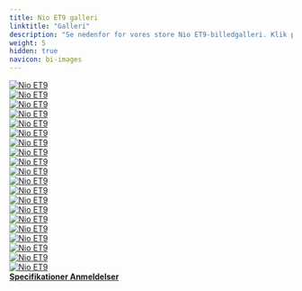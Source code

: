 ```yaml
---
title: Nio ET9 galleri
linktitle: "Galleri"
description: "Se nedenfor for vores store Nio ET9-billedgalleri. Klik på billederne for versioner i høj opløsning."
weight: 5
hidden: true
navicon: bi-images
---
```

<!-- markdownlint-disable MD033 -->
<div class="row" id ="my-gallery">
	<div class="pswp-grid-item col-6 col-md-4">
		<a href="https://media.evkx.net/multimedia/models/nio/et9/et9/airbags_1.jpg"
data-pswp-src="https://media.evkx.net/multimedia/models/nio/et9/et9/airbags_1.jpg"
data-pswp-width="2560"
data-pswp-height="1600" 
target="_blank">
			<img src="https://media.evkx.net/multimedia/models/nio/et9/et9/airbags_1_xst.jpg" alt="Nio ET9" class="img-fluid " />
		</a>
	</div>
	<div class="pswp-grid-item col-6 col-md-4">
		<a href="https://media.evkx.net/multimedia/models/nio/et9/et9/exterior_1.jpg"
data-pswp-src="https://media.evkx.net/multimedia/models/nio/et9/et9/exterior_1.jpg"
data-pswp-width="1680"
data-pswp-height="1000" 
target="_blank">
			<img src="https://media.evkx.net/multimedia/models/nio/et9/et9/exterior_1_xst.jpg" alt="Nio ET9" class="img-fluid " />
		</a>
	</div>
	<div class="pswp-grid-item col-6 col-md-4">
		<a href="https://media.evkx.net/multimedia/models/nio/et9/et9/exterior_2.jpg"
data-pswp-src="https://media.evkx.net/multimedia/models/nio/et9/et9/exterior_2.jpg"
data-pswp-width="1153"
data-pswp-height="768" 
target="_blank">
			<img src="https://media.evkx.net/multimedia/models/nio/et9/et9/exterior_2_xst.jpg" alt="Nio ET9" class="img-fluid " />
		</a>
	</div>
	<div class="pswp-grid-item col-6 col-md-4">
		<a href="https://media.evkx.net/multimedia/models/nio/et9/et9/exterior_3.jpg"
data-pswp-src="https://media.evkx.net/multimedia/models/nio/et9/et9/exterior_3.jpg"
data-pswp-width="1680"
data-pswp-height="1280" 
target="_blank">
			<img src="https://media.evkx.net/multimedia/models/nio/et9/et9/exterior_3_xst.jpg" alt="Nio ET9" class="img-fluid " />
		</a>
	</div>
	<div class="pswp-grid-item col-6 col-md-4">
		<a href="https://media.evkx.net/multimedia/models/nio/et9/et9/exterior_4.jpg"
data-pswp-src="https://media.evkx.net/multimedia/models/nio/et9/et9/exterior_4.jpg"
data-pswp-width="2560"
data-pswp-height="1280" 
target="_blank">
			<img src="https://media.evkx.net/multimedia/models/nio/et9/et9/exterior_4_xst.jpg" alt="Nio ET9" class="img-fluid " />
		</a>
	</div>
	<div class="pswp-grid-item col-6 col-md-4">
		<a href="https://media.evkx.net/multimedia/models/nio/et9/et9/exterior_5.jpg"
data-pswp-src="https://media.evkx.net/multimedia/models/nio/et9/et9/exterior_5.jpg"
data-pswp-width="2880"
data-pswp-height="1800" 
target="_blank">
			<img src="https://media.evkx.net/multimedia/models/nio/et9/et9/exterior_5_xst.jpg" alt="Nio ET9" class="img-fluid " />
		</a>
	</div>
	<div class="pswp-grid-item col-6 col-md-4">
		<a href="https://media.evkx.net/multimedia/models/nio/et9/et9/exterior_6.jpg"
data-pswp-src="https://media.evkx.net/multimedia/models/nio/et9/et9/exterior_6.jpg"
data-pswp-width="2560"
data-pswp-height="1600" 
target="_blank">
			<img src="https://media.evkx.net/multimedia/models/nio/et9/et9/exterior_6_xst.jpg" alt="Nio ET9" class="img-fluid " />
		</a>
	</div>
	<div class="pswp-grid-item col-6 col-md-4">
		<a href="https://media.evkx.net/multimedia/models/nio/et9/et9/exterior_7.jpg"
data-pswp-src="https://media.evkx.net/multimedia/models/nio/et9/et9/exterior_7.jpg"
data-pswp-width="2560"
data-pswp-height="1600" 
target="_blank">
			<img src="https://media.evkx.net/multimedia/models/nio/et9/et9/exterior_7_xst.jpg" alt="Nio ET9" class="img-fluid " />
		</a>
	</div>
	<div class="pswp-grid-item col-6 col-md-4">
		<a href="https://media.evkx.net/multimedia/models/nio/et9/et9/frontseats_1.jpg"
data-pswp-src="https://media.evkx.net/multimedia/models/nio/et9/et9/frontseats_1.jpg"
data-pswp-width="1170"
data-pswp-height="759" 
target="_blank">
			<img src="https://media.evkx.net/multimedia/models/nio/et9/et9/frontseats_1_xst.jpg" alt="Nio ET9" class="img-fluid " />
		</a>
	</div>
	<div class="pswp-grid-item col-6 col-md-4">
		<a href="https://media.evkx.net/multimedia/models/nio/et9/et9/headlights_1.jpg"
data-pswp-src="https://media.evkx.net/multimedia/models/nio/et9/et9/headlights_1.jpg"
data-pswp-width="2560"
data-pswp-height="1600" 
target="_blank">
			<img src="https://media.evkx.net/multimedia/models/nio/et9/et9/headlights_1_xst.jpg" alt="Nio ET9" class="img-fluid " />
		</a>
	</div>
	<div class="pswp-grid-item col-6 col-md-4">
		<a href="https://media.evkx.net/multimedia/models/nio/et9/et9/interior_1.jpg"
data-pswp-src="https://media.evkx.net/multimedia/models/nio/et9/et9/interior_1.jpg"
data-pswp-width="2560"
data-pswp-height="1360" 
target="_blank">
			<img src="https://media.evkx.net/multimedia/models/nio/et9/et9/interior_1_xst.jpg" alt="Nio ET9" class="img-fluid " />
		</a>
	</div>
	<div class="pswp-grid-item col-6 col-md-4">
		<a href="https://media.evkx.net/multimedia/models/nio/et9/et9/interior_2.jpg"
data-pswp-src="https://media.evkx.net/multimedia/models/nio/et9/et9/interior_2.jpg"
data-pswp-width="1401"
data-pswp-height="933" 
target="_blank">
			<img src="https://media.evkx.net/multimedia/models/nio/et9/et9/interior_2_xst.jpg" alt="Nio ET9" class="img-fluid " />
		</a>
	</div>
	<div class="pswp-grid-item col-6 col-md-4">
		<a href="https://media.evkx.net/multimedia/models/nio/et9/et9/interior_3.jpg"
data-pswp-src="https://media.evkx.net/multimedia/models/nio/et9/et9/interior_3.jpg"
data-pswp-width="2560"
data-pswp-height="1600" 
target="_blank">
			<img src="https://media.evkx.net/multimedia/models/nio/et9/et9/interior_3_xst.jpg" alt="Nio ET9" class="img-fluid " />
		</a>
	</div>
	<div class="pswp-grid-item col-6 col-md-4">
		<a href="https://media.evkx.net/multimedia/models/nio/et9/et9/main_1.jpg"
data-pswp-src="https://media.evkx.net/multimedia/models/nio/et9/et9/main_1.jpg"
data-pswp-width="2560"
data-pswp-height="1360" 
target="_blank">
			<img src="https://media.evkx.net/multimedia/models/nio/et9/et9/main_1_xst.jpg" alt="Nio ET9" class="img-fluid " />
		</a>
	</div>
	<div class="pswp-grid-item col-6 col-md-4">
		<a href="https://media.evkx.net/multimedia/models/nio/et9/et9/secondrowseats_1.jpg"
data-pswp-src="https://media.evkx.net/multimedia/models/nio/et9/et9/secondrowseats_1.jpg"
data-pswp-width="2560"
data-pswp-height="1600" 
target="_blank">
			<img src="https://media.evkx.net/multimedia/models/nio/et9/et9/secondrowseats_1_xst.jpg" alt="Nio ET9" class="img-fluid " />
		</a>
	</div>
	<div class="pswp-grid-item col-6 col-md-4">
		<a href="https://media.evkx.net/multimedia/models/nio/et9/et9/secondrowseats_2.jpg"
data-pswp-src="https://media.evkx.net/multimedia/models/nio/et9/et9/secondrowseats_2.jpg"
data-pswp-width="1680"
data-pswp-height="1280" 
target="_blank">
			<img src="https://media.evkx.net/multimedia/models/nio/et9/et9/secondrowseats_2_xst.jpg" alt="Nio ET9" class="img-fluid " />
		</a>
	</div>
	<div class="pswp-grid-item col-6 col-md-4">
		<a href="https://media.evkx.net/multimedia/models/nio/et9/et9/secondrowseats_3.jpg"
data-pswp-src="https://media.evkx.net/multimedia/models/nio/et9/et9/secondrowseats_3.jpg"
data-pswp-width="2560"
data-pswp-height="1600" 
target="_blank">
			<img src="https://media.evkx.net/multimedia/models/nio/et9/et9/secondrowseats_3_xst.jpg" alt="Nio ET9" class="img-fluid " />
		</a>
	</div>
	<div class="pswp-grid-item col-6 col-md-4">
		<a href="https://media.evkx.net/multimedia/models/nio/et9/et9/secondrowseats_4.jpg"
data-pswp-src="https://media.evkx.net/multimedia/models/nio/et9/et9/secondrowseats_4.jpg"
data-pswp-width="1041"
data-pswp-height="695" 
target="_blank">
			<img src="https://media.evkx.net/multimedia/models/nio/et9/et9/secondrowseats_4_xst.jpg" alt="Nio ET9" class="img-fluid " />
		</a>
	</div>
	<div class="pswp-grid-item col-6 col-md-4">
		<a href="https://media.evkx.net/multimedia/models/nio/et9/et9/secondrowseats_5.jpg"
data-pswp-src="https://media.evkx.net/multimedia/models/nio/et9/et9/secondrowseats_5.jpg"
data-pswp-width="1044"
data-pswp-height="693" 
target="_blank">
			<img src="https://media.evkx.net/multimedia/models/nio/et9/et9/secondrowseats_5_xst.jpg" alt="Nio ET9" class="img-fluid " />
		</a>
	</div>
	<div class="pswp-grid-item col-6 col-md-4">
		<a href="https://media.evkx.net/multimedia/models/nio/et9/et9/wheels_1.jpg"
data-pswp-src="https://media.evkx.net/multimedia/models/nio/et9/et9/wheels_1.jpg"
data-pswp-width="2560"
data-pswp-height="1360" 
target="_blank">
			<img src="https://media.evkx.net/multimedia/models/nio/et9/et9/wheels_1_xst.jpg" alt="Nio ET9" class="img-fluid " />
		</a>
	</div>
</div>
<script type="module">
  import PhotoSwipeLightbox from '/js/photoswipe-lightbox.esm.js';
    const lightbox = new PhotoSwipeLightbox({
       gallery: '#my-gallery',
        children: 'a',
        pswpModule: () => import('/js/photoswipe.esm.js')
    });
lightbox.init();
</script>
<div class="mt-3 mb-3">
<a href="../specifications/" class="text-decoration-none text-black">
<strong><i class="bi-arrow-left"></i> Specifikationer </strong>
</a>
<a href="../reviews/" class="text-decoration-none text-black float-end">
<strong>Anmeldelser <i class="bi-arrow-right"></i></strong>
</a>
</div>
